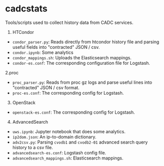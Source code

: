 # cadcstats
Tools/scripts used to collect history data from CADC services.

1. HTCondor
  * ```condor_parser.py```: Reads directly from htcondor history file and parsing useful fields into "contracted" JSON / csv.
  * ```condor.ipynb```: Some analytics
  * ```condor_mappings.sh```: Uploads the Elasticsearch mappings.
  * ```condor-es.conf```: The corresponding configuration file for Logstash.

2.proc 
  * ```proc_parser.py```: Reads from proc gz logs and parse useful lines into "contracted" JSON / csv format.
  * ```proc-es.conf```: The corresponding config for Logstash.

3. OpenStack
  * ```openstack-es.conf```: The corresponding config for Logstash.

4. AdvancedSearch
  * ```uws.ipynb```: Jupyter notebook that does some analytics.
  * ```ip2dom.json```: An ip-to-domain dictionary.
  * ```adv2csv.py```: Parsing ```cvodb1``` and ```cvodb2-01``` advanced search query history to a csv file.
  * ```advancedsearch-es.conf```: Logstash config file.
  * ```advancedsearch_mappings.sh```: Elasticsearch mappings.
